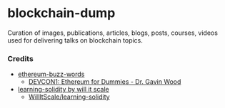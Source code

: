 # blockchain-dump
Curation of images, publications, articles, blogs, posts, courses, videos used for delivering talks on blockchain topics.

### Credits

- [ethereum-buzz-words](./ethereum-buzz-words.png)
  - [DEVCON1: Ethereum for Dummies - Dr. Gavin Wood](https://www.youtube.com/watch?v=U_LK0t_qaPo&t=173s)
- [learning-solidity by will it scale](./learning-solidity)
  - [WillItScale/learning-solidity](https://github.com/willitscale/learning-solidity)

